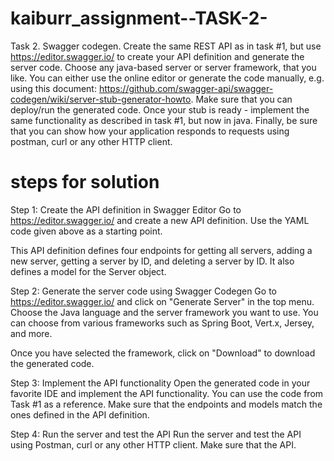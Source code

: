# kaiburr_assignment--TASK-2-
Task 2. Swagger codegen.
Create the same REST API as in task #1, but use https://editor.swagger.io/ to create your API
definition and generate the server code. Choose any java-based server or server framework,
that you like. You can either use the online editor or generate the code manually, e.g. using this
document: https://github.com/swagger-api/swagger-codegen/wiki/server-stub-generator-howto.
Make sure that you can deploy/run the generated code. Once your stub is ready - implement the
same functionality as described in task #1, but now in java.
Finally, be sure that you can show how your application responds to requests using postman,
curl or any other HTTP client.

# steps for solution
Step 1: Create the API definition in Swagger Editor
Go to https://editor.swagger.io/ and create a new API definition. Use the YAML code given above as a starting point.

This API definition defines four endpoints for getting all servers, adding a new server, getting a server by ID, and deleting a server by ID. It also defines a model for the Server object.

Step 2: Generate the server code using Swagger Codegen
Go to https://editor.swagger.io/ and click on "Generate Server" in the top menu. Choose the Java language and the server framework you want to use. You can choose from various frameworks such as Spring Boot, Vert.x, Jersey, and more.

Once you have selected the framework, click on "Download" to download the generated code.

Step 3: Implement the API functionality
Open the generated code in your favorite IDE and implement the API functionality. You can use the code from Task #1 as a reference. Make sure that the endpoints and models match the ones defined in the API definition.

Step 4: Run the server and test the API
Run the server and test the API using Postman, curl or any other HTTP client. Make sure that the API.
